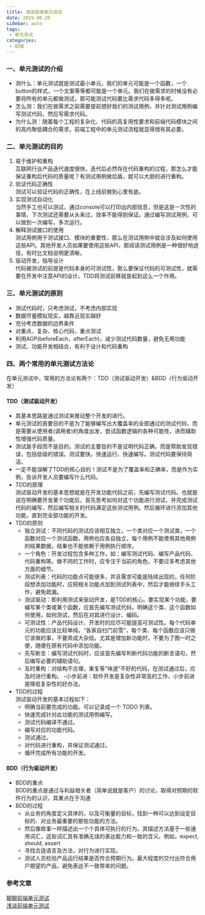 ```yaml
---
title: 浅谈前端单元测试
date: 2019-06-28
sidebar: auto
tags: 
 - 单元测试
categories:
 - 前端
---
```


### 一、单元测试的介绍

- 测什么：单元测试就是测试最小单元，我们的单元可能是一个函数，一个button的样式，一个文案等等都可能是一个单元。我们在做需求的时候没有必要将所有的单元都做测试，那可能测试代码要比需求代码多得多呢。
- 怎么测：我们在做需求之前需要提前想好我们的测试用例，并针对测试用例编写测试代码，然后写需求代码。
- 为什么测：随着每个工程的复杂化、代码的高复用性要求和前端代码模块之间的高内聚低耦合的需求，前端工程中的单元测试流程就显得很有其必要。

### 二、单元测试的目的

1. 易于维护和重构  
互联网行业产品迭代速度很快，迭代后必然存在代码重构的过程，那怎么才能保证重构后代码的质量呢？有测试用例做后盾，就可以大胆的进行重构。
2. 验证代码正确性  
测试可以验证代码的正确性，在上线前做到心里有底。
3. 实现测试自动化  
当然手工也可以测试，通过console可以打印出内部信息，但是这是一次性的事情，下次测试还需要从头来过，效率不能得到保证。通过编写测试用例，可以做到一次编写，多次运行。
4. 解释测试接口的使用  
测试用例用于测试接口、模块的重要性，那么在测试用例中就会涉及如何使用这些API。其他开发人员如果要使用这些API，那阅读测试用例是一种很好地途径，有时比文档说明更清晰。
5. 驱动开发，指导设计  
代码被测试的前提是代码本身的可测试性，那么要保证代码的可测试性，就需要在开发中注意API的设计，TDD将测试前移就是起到这么一个作用。

### 三、单元测试的原则

- 测试代码时，只考虑测试，不考虑内部实现
- 数据尽量模拟现实，越靠近现实越好
- 充分考虑数据的边界条件
- 对重点、复杂、核心代码，重点测试
- 利用AOP(beforeEach、afterEach)，减少测试代码数量，避免无用功能
- 测试、功能开发相结合，有利于设计和代码重构

### 四、两个常用的单元测试方法论
在单元测试中，常用的方法论有两个：TDD（测试驱动开发）&BDD（行为驱动开发）

#### TDD（测试驱动开发）

- 其基本思路是通过测试来推动整个开发的进行。
- 单元测试的首要目的不是为了能够编写出大覆盖率的全部通过的测试代码，而是需要从使用者(调用者)的角度出发，尝试函数逻辑的各种可能性，进而辅助性增强代码质量。
- 测试是手段而不是目的。测试的主要目的不是证明代码正确，而是帮助发现错误，包括低级的错误。测试要快。快速运行、快速编写。测试代码要保持简洁。
- 一定不能误解了TDD的核心目的！测试不是为了覆盖率和正确率，而是作为实例，告诉开发人员要编写什么代码。  
- TDD的原理  
测试驱动开发的基本思想就是在开发功能代码之前，先编写测试代码。也就是说在明确要开发某个功能后，首先思考如何对这个功能进行测试，并完成测试代码的编写，然后编写相关的代码满足这些测试用例。然后循环进行添加其他功能，直到完全部功能的开发。
- TDD的原则  
  - 独立测试：不同代码的测试应该相互独立，一个类对应一个测试类，一个函数对应一个测试函数。用例也应各自独立，每个用例不能使用其他用例的结果数据，结果也不能依赖于用例执行顺序。
  - 一个角色：开发过程包含多种工作，如：编写测试代码、编写产品代码、代码重构等。做不同的工作时，应专注于当前的角色，不要过多考虑其他方面的细节。
  - 测试列表：代码的功能点可能很多，并且需求可能是陆续出现的，任何阶段想添加功能时，应把相关功能点加到测试列表中，然后才能继续手头工作，避免疏漏。
  - 测试驱动：即利用测试来驱动开发，是TDD的核心。要实现某个功能，要编写某个类或某个函数，应首先编写测试代码，明确这个类、这个函数如何使用，如何测试，然后在对其进行设计、编码。
  - 可测试性：产品代码设计、开发时的应尽可能提高可测试性。每个代码单元的功能应该比较单纯，“各家自扫门前雪”，每个类、每个函数应该只做它该做的事，不要弄成大杂烩。尤其是增加新功能时，不要为了图一时之便，随便在原有代码中添加功能。
  - 先写断言：编写测试代码时，应该首先编写判断代码功能的断言语句，然后编写必要的辅助语句。
  - 及时重构：对结构不合理，重复等“味道”不好的代码，在测试通过后，应及时进行重构。
  -小步前进：软件开发是复杂性非常高的工作，小步前进是降低复杂性的好办法。
- TDD的过程  
  测试驱动开发的基本过程如下：
  - 明确当前要完成的功能。可以记录成一个 TODO 列表。
  - 快速完成针对此功能的测试用例编写。
  - 测试代码编译不通过。
  - 编写对应的功能代码。
  - 测试通过。
  - 对代码进行重构，并保证测试通过。
  - 循环完成所有功能的开发。

#### BDD（行为驱动开发）

- BDD的重点  
  BDD的重点是通过与利益相关者（简单说就是客户）的讨论，取得对预期的软件行为的认识，其重点在于沟通
- BDD的过程
  - 从业务的角度定义具体的，以及可衡量的目标，找到一种可以达到设定目标的、对业务最重要的那些功能的方法。
  - 然后像故事一样描述出一个个具体可执行的行为。其描述方法基于一些通用词汇，这些词汇具有准确无误的表达能力和一致的含义。例如，expect, should, assert
  - 寻找合适语言及方法，对行为进行实现。
  - 测试人员检验产品运行结果是否符合预期行为。最大程度的交付出符合用户期望的产品，避免表达不一致带来的问题。

### 参考文章

[聊聊前端单元测试](https://www.jianshu.com/p/d99dcc4d9448)  
[浅谈前端单元测试](https://yq.aliyun.com/articles/610101)